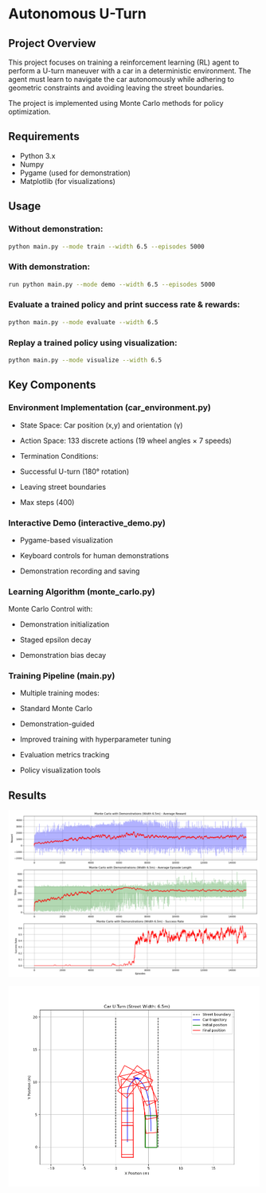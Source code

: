 # Autonomous U-Turn

## Project Overview

This project focuses on training a reinforcement learning (RL) agent to perform a U-turn maneuver with a car in a deterministic environment. The agent must learn to navigate the car autonomously while adhering to geometric constraints and avoiding leaving the street boundaries. 

The project is implemented using Monte Carlo methods for policy optimization.

## Requirements

- Python 3.x
- Numpy
- Pygame (used for demonstration)
- Matplotlib (for visualizations)

 
## Usage

### Without demonstration:

```bash
python main.py --mode train --width 6.5 --episodes 5000
```

### With demonstration:

```bash
run python main.py --mode demo --width 6.5 --episodes 5000
```

### Evaluate a trained policy and print success rate & rewards:

```bash
python main.py --mode evaluate --width 6.5
```

### Replay a trained policy using visualization:

```bash
python main.py --mode visualize --width 6.5
```


## Key Components
### Environment Implementation (car_environment.py)
- State Space: Car position (x,y) and orientation (γ)

- Action Space: 133 discrete actions (19 wheel angles × 7 speeds)

- Termination Conditions:

* Successful U-turn (180° rotation)

* Leaving street boundaries

* Max steps (400)

### Interactive Demo (interactive_demo.py)
- Pygame-based visualization

- Keyboard controls for human demonstrations

- Demonstration recording and saving

### Learning Algorithm (monte_carlo.py)
Monte Carlo Control with:

- Demonstration initialization

- Staged epsilon decay

- Demonstration bias decay

### Training Pipeline (main.py)
- Multiple training modes:

* Standard Monte Carlo

* Demonstration-guided

* Improved training with hyperparameter tuning

- Evaluation metrics tracking

- Policy visualization tools


## Results

<p align="center">
  <img src="results/15k_62success.png" />
</p>

<p align="center">
  <img src="results/right.png" />
</p>
